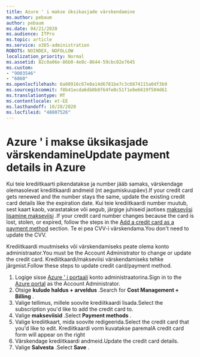 ```yaml
---
title: Azure ' i makse üksikasjade värskendamine
ms.author: pebaum
author: pebaum
ms.date: 04/21/2020
ms.audience: ITPro
ms.topic: article
ms.service: o365-administration
ROBOTS: NOINDEX, NOFOLLOW
localization_priority: Normal
ms.assetid: 82c0a06e-86b0-4e8c-8644-59cbc02e7645
ms.custom:
- "9003546"
- "6860"
ms.openlocfilehash: 6a08916c67e0a14d6781be7c3c6874115a0df3b9
ms.sourcegitcommit: f8b41ecda6db0b8f64fe0c51f1e8e6619f504d61
ms.translationtype: MT
ms.contentlocale: et-EE
ms.lasthandoff: 10/28/2020
ms.locfileid: "48807526"
---
```

# <a name="update-payment-details-in-azure"></a><span data-ttu-id="53d49-102">Azure ' i makse üksikasjade värskendamine</span><span class="sxs-lookup"><span data-stu-id="53d49-102">Update payment details in Azure</span></span>

<span data-ttu-id="53d49-103">Kui teie krediitkaarti pikendatakse ja number jääb samaks, värskendage olemasolevat krediitkaardi andmeid (nt aegumiskuupäev).</span><span class="sxs-lookup"><span data-stu-id="53d49-103">If your credit card gets renewed and the number stays the same, update the existing credit card details like the expiration date.</span></span> <span data-ttu-id="53d49-104">Kui teie krediitkaardi number muutub, sest kaart kaob, varastatakse või aegub, järgige juhiseid jaotises [makseviisi lisamine makseviisi](https://docs.microsoft.com/azure/cost-management-billing/manage/change-credit-card?WT.mc_id=Portal-Microsoft_Azure_Support#addcard) .</span><span class="sxs-lookup"><span data-stu-id="53d49-104">If your credit card number changes because the card is lost, stolen, or expired, follow the steps in the [Add a credit card as a payment method](https://docs.microsoft.com/azure/cost-management-billing/manage/change-credit-card?WT.mc_id=Portal-Microsoft_Azure_Support#addcard) section.</span></span> <span data-ttu-id="53d49-105">Te ei pea CVV-i värskendama.</span><span class="sxs-lookup"><span data-stu-id="53d49-105">You don't need to update the CVV.</span></span>

<span data-ttu-id="53d49-106">Krediitkaardi muutmiseks või värskendamiseks peate olema konto administraator.</span><span class="sxs-lookup"><span data-stu-id="53d49-106">You must be the Account Administrator to change or update the credit card.</span></span> <span data-ttu-id="53d49-107">Krediitkaardi/makseviisi värskendamiseks tehke järgmist.</span><span class="sxs-lookup"><span data-stu-id="53d49-107">Follow these steps to update credit card/payment method.</span></span>

1. <span data-ttu-id="53d49-108">Logige sisse [Azure ' i portaali](https://portal.azure.com/) konto administraatorina.</span><span class="sxs-lookup"><span data-stu-id="53d49-108">Sign in to the [Azure portal](https://portal.azure.com/) as the Account Administrator.</span></span>
2. <span data-ttu-id="53d49-109">Otsige **kulude haldus + arveldus** .</span><span class="sxs-lookup"><span data-stu-id="53d49-109">Search for **Cost Management + Billing** .</span></span>
3. <span data-ttu-id="53d49-110">Valige tellimus, millele soovite krediitkaardi lisada.</span><span class="sxs-lookup"><span data-stu-id="53d49-110">Select the subscription you'd like to add the credit card to.</span></span>
4. <span data-ttu-id="53d49-111">Valige **makseviisid** .</span><span class="sxs-lookup"><span data-stu-id="53d49-111">Select **Payment methods** .</span></span>
5. <span data-ttu-id="53d49-112">Valige krediitkaart, mida soovite redigeerida.</span><span class="sxs-lookup"><span data-stu-id="53d49-112">Select the credit card that you'd like to edit.</span></span> <span data-ttu-id="53d49-113">Krediitkaardi vorm kuvatakse paremal</span><span class="sxs-lookup"><span data-stu-id="53d49-113">A credit card form will appear on the right</span></span>
6. <span data-ttu-id="53d49-114">Värskendage krediitkaardi andmeid.</span><span class="sxs-lookup"><span data-stu-id="53d49-114">Update the credit card details.</span></span>
7. <span data-ttu-id="53d49-115">Valige **Salvesta** .</span><span class="sxs-lookup"><span data-stu-id="53d49-115">Select **Save** .</span></span>

